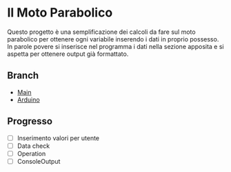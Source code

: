 # **Il Moto Parabolico**
Questo progetto è una semplificazione dei calcoli da fare sul moto parabolico per ottenere ogni variabile inserendo i dati in proprio possesso.
In parole povere si inserisce nel programma i dati nella sezione apposita e si aspetta per ottenere output già formattato.

## Branch
* [Main](https://github.com/JustPlay-Code/Moto-parabolico)
* [Arduino](https://github.com/JustPlay-Code/Moto-parabolico/tree/Arduino)

##  Progresso
- [ ] Inserimento valori per utente
- [ ] Data check
- [ ] Operation
- [ ] ConsoleOutput
